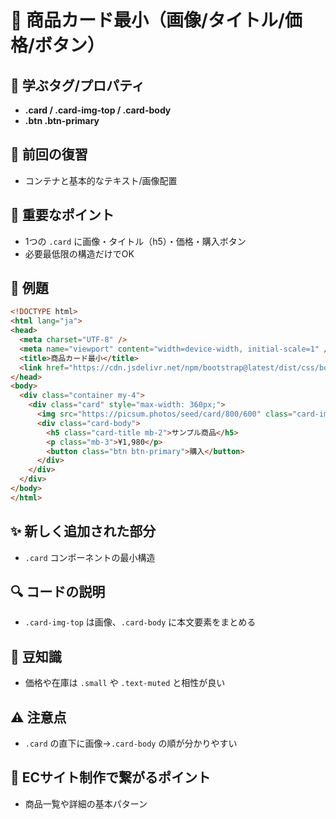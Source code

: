 # 📘 商品カード最小（画像/タイトル/価格/ボタン）

## 🧩 学ぶタグ/プロパティ
- **.card / .card-img-top / .card-body**
- **.btn .btn-primary**

## 🔁 前回の復習
- コンテナと基本的なテキスト/画像配置

## 📌 重要なポイント
- 1つの `.card` に画像・タイトル（h5）・価格・購入ボタン
- 必要最低限の構造だけでOK

## 🧪 例題
```html
<!DOCTYPE html>
<html lang="ja">
<head>
  <meta charset="UTF-8" />
  <meta name="viewport" content="width=device-width, initial-scale=1" />
  <title>商品カード最小</title>
  <link href="https://cdn.jsdelivr.net/npm/bootstrap@latest/dist/css/bootstrap.min.css" rel="stylesheet">
</head>
<body>
  <div class="container my-4">
    <div class="card" style="max-width: 360px;">
      <img src="https://picsum.photos/seed/card/800/600" class="card-img-top" alt="商品画像">
      <div class="card-body">
        <h5 class="card-title mb-2">サンプル商品</h5>
        <p class="mb-3">¥1,980</p>
        <button class="btn btn-primary">購入</button>
      </div>
    </div>
  </div>
</body>
</html>
```

## ✨ 新しく追加された部分
- `.card` コンポーネントの最小構造

## 🔍 コードの説明
- `.card-img-top` は画像、`.card-body` に本文要素をまとめる

## 📖 豆知識
- 価格や在庫は `.small` や `.text-muted` と相性が良い

## ⚠️ 注意点
- `.card` の直下に画像→`.card-body` の順が分かりやすい

## 🛒 ECサイト制作で繋がるポイント
- 商品一覧や詳細の基本パターン
